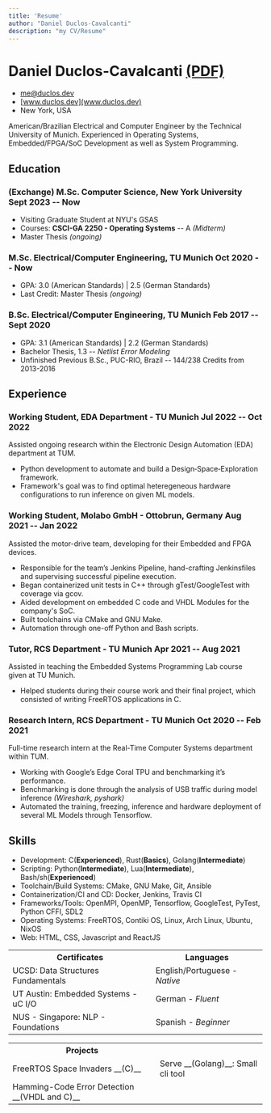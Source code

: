 ```yaml
---
title: 'Resume'
author: "Daniel Duclos-Cavalcanti"
description: "my CV/Resume"
---
```


# Daniel Duclos-Cavalcanti <span id="click-here"> <a href="/assets/pdfs/resume.pdf">(PDF)</a> </span>

- <me@duclos.dev>
- [www.duclos.dev](www.duclos.dev)
- New York, USA

American/Brazilian Electrical and Computer Engineer by the Technical University of Munich. Experienced in 
Operating Systems, Embedded/FPGA/SoC Development as well as System Programming. 

## Education

### <span> (Exchange) M.Sc. Computer Science, New York University </span> <span id="h3-date">Sept 2023 -- Now</span>

+ Visiting Graduate Student at NYU's GSAS
+ Courses: __CSCI-GA 2250 - Operating Systems__ -- A _(Midterm)_
+ Master Thesis _(ongoing)_


### <span>M.Sc. Electrical/Computer Engineering, TU Munich </span> <span id="h3-date">Oct 2020 -- Now</span>

+ GPA: 3.0 (American Standards) | 2.5 (German Standards)
+ Last Credit: Master Thesis _(ongoing)_

### <span>B.Sc. Electrical/Computer Engineering, TU Munich </span> <span id="h3-date">Feb 2017 -- Sept 2020</span>

+ GPA: 3.1 (American Standards) | 2.2 (German Standards)
+ Bachelor Thesis, 1.3 -- *Netlist Error Modeling*
+ Unfinished Previous B.Sc., PUC-RIO, Brazil -- 144/238 Credits from 2013-2016

## Experience

<!-- You have to wrap the "left" and "right" half of these headings in spans by hand -->
### <span>Working Student, EDA Department - TU Munich</span> <span id="h3-date">Jul 2022 -- Oct 2022</span>

Assisted ongoing research within the Electronic Design Automation (EDA) department at TUM.

- Python development to automate and build a Design‑Space‑Exploration framework.
-  Framework's goal was to find optimal heteregeneous hardware configurations to run inference on given ML models.

### <span>Working Student, Molabo GmbH - Ottobrun, Germany</span> <span id="h3-date">Aug 2021 -- Jan 2022</span>

Assisted the motor-drive team, developing for their Embedded and FPGA devices.

+ Responsible for the team’s Jenkins Pipeline, hand-crafting Jenkinsfiles and supervising successful pipeline execution.
+ Began containerized unit tests in C++ through gTest/GoogleTest with coverage via gcov.
+ Aided development on embedded C code and VHDL Modules for the company's SoC.
+ Built toolchains via CMake and GNU Make.
+ Automation through one-off Python and Bash scripts.

### <span>Tutor, RCS Department - TU Munich</span> <span id="h3-date">Apr 2021 -- Aug 2021</span>
Assisted in teaching the Embedded Systems Programming Lab course given at TU Munich.

+ Helped students during their course work and their final project, which consisted of writing FreeRTOS applications in C.

### <span>Research Intern, RCS Department - TU Munich</span> <span id="h3-date">Oct 2020 -- Feb 2021</span>
Full-time research intern at the Real-Time Computer Systems department within TUM.

+ Working with Google’s Edge Coral TPU and benchmarking it’s performance.
+ Benchmarking is done through the analysis of USB traffic during model inference _(Wireshark, pyshark)_
+ Automated the training, freezing, inference and hardware deployment of several ML Models through Tensorflow.

<!-- ### <span>Research Intern, TU Munich</span> <span id="h3-date">Oct 2020 -- Feb 2021</span> -->
<!-- Part-time research intern at the LKN department within TUM. -->
<!---->
<!-- + Testing, debugging and analyzing the behavior of a software switch implemented through the P4 programming language. -->

## Skills

- Development: C(__Experienced__), Rust(__Basics__), Golang(__Intermediate__)
- Scripting: Python(__Intermediate__), Lua(__Intermediate__), Bash/sh(__Experienced__)
- Toolchain/Build Systems: CMake, GNU Make, Git, Ansible
- Containerization/CI and CD: Docker, Jenkins, Travis CI
- Frameworks/Tools: OpenMPI, OpenMP, Tensorflow, GoogleTest, PyTest, Python CFFI, SDL2
- Operating Systems: FreeRTOS, Contiki OS, Linux, Arch Linux, Ubuntu, NixOS
- Web: HTML, CSS, Javascript and ReactJS

<table id="misc">
<tr>
  <th>Certificates</th>
  <th>Languages</th>
</tr>
<tr>
  <td>UCSD: Data Structures Fundamentals</td>
  <td>English/Portuguese - <em>Native</em></td>
</tr>
<tr>
  <td>UT Austin: Embedded Systems - uC I/O</td>
  <td>German - <em>Fluent</em></td>
</tr>
<tr>
  <td>NUS - Singapore: NLP - Foundations</td>
  <td>Spanish - <em>Beginner</em></td>
</tr>
</table> 

<table id="projects">
<tr>
  <th>Projects</th>
  <th></th>
</tr>
<tr>
  <td>FreeRTOS Space Invaders __(C)__</td>
  <td>Serve __(Golang)__: Small cli tool</td>
</tr>
<tr>
  <td>Hamming-Code Error Detection __(VHDL and C)__</td>
</tr>
</table> 

<!-- ## Projects -->
<!-- - FreeRTOS Space Invaders (C) -->
<!-- - Hamming-Code Error Detection (VHDL/C) -->
<!-- - Serve (golang): small cli tool -->
